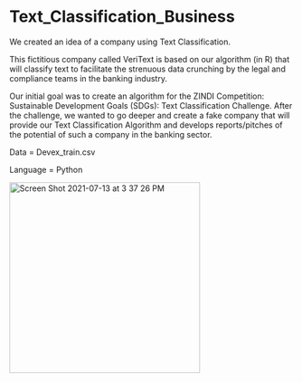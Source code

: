 
# Text_Classification_Business
We created an idea of a company using Text Classification. 

This fictitious company called VeriText is based on our algorithm (in R) that will classify text to facilitate the strenuous data crunching by the legal and compliance teams in the banking industry.

Our initial goal was to create an algorithm for the ZINDI Competition: Sustainable Development Goals (SDGs): Text Classification Challenge. 
After the challenge, we wanted to go deeper and create a fake company that will provide our Text Classification Algorithm and develops reports/pitches of the potential of such a company in the banking sector.



Data = Devex_train.csv

Language = Python


<img width="337" alt="Screen Shot 2021-07-13 at 3 37 26 PM" src="https://user-images.githubusercontent.com/79336912/125514471-8272ab35-af62-48ce-ba82-5ffb158fe003.png">
